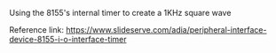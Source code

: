 Using the 8155's internal timer to create a 1KHz square wave

Reference link: https://www.slideserve.com/adia/peripheral-interface-device-8155-i-o-interface-timer
